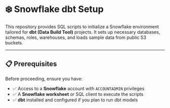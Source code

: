 # ❄️ Snowflake dbt Setup

This repository provides SQL scripts to initialize a Snowflake environment tailored for **dbt (Data Build Tool)** projects. It sets up necessary databases, schemas, roles, warehouses, and loads sample data from public S3 buckets.

---

## 📋 Prerequisites

Before proceeding, ensure you have:

- ✅ Access to a **Snowflake** account with `ACCOUNTADMIN` privileges  
- ✅ A **Snowflake worksheet** or SQL client to execute the scripts  
- ✅ **dbt** installed and configured if you plan to run dbt models  


